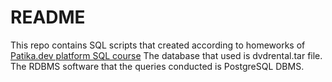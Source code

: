 # README 

This repo contains SQL scripts that created according to homeworks of [Patika.dev platform SQL course](https://academy.patika.dev/tr/courses/sql) The database that used is dvdrental.tar file. The RDBMS software that the queries conducted is PostgreSQL DBMS.
